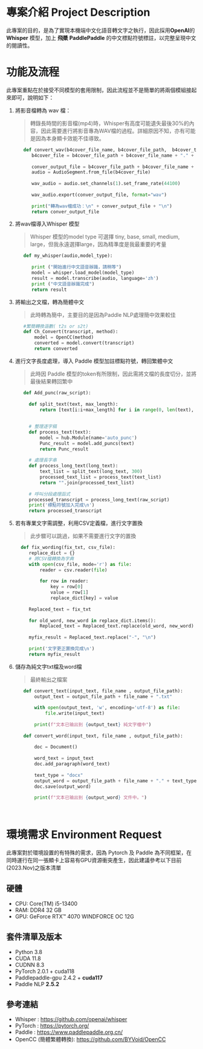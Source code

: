 # 專案介紹 Project Description
此專案的目的，是為了實現本機端中文化語音轉文字之執行，因此採用**OpenAI**的 **Whisper** 模型，加上 **飛槳 PaddlePaddle** 的中文標點符號標註，以完整呈現中文的閱讀性。

# 功能及流程
此專案重點在於接受不同模型的套用限制，因此流程並不是簡單的將兩個模組接起來即可，說明如下：

1. 將影音檔轉為 wav 檔：
   > 轉錄長時間的影音檔(mp4)時，Whisper有高度可能遺失最後30%的內容，因此需要進行將影音專為WAV檔的過程。詳細原因不知，亦有可能是因為本身顯卡效能不佳導致。
    ```python
       def convert_wav(b4cover_file_name, b4cover_file_path,  b4cover_type ):
          b4cover_file = b4cover_file_path + b4cover_file_name + "." + b4cover_type
          
          conver_output_file = b4cover_file_path + b4cover_file_name + ".wav"
          audio = AudioSegment.from_file(b4cover_file)
          
          wav_audio = audio.set_channels(1).set_frame_rate(44100)  
          
          wav_audio.export(conver_output_file, format="wav")
          
          print("轉為wav檔成功：\n" + conver_output_file + "\n")
          return conver_output_file

3. 將wav檔導入Whisper 模型
   > Whisper 模型的model type 可選擇 tiny, base, small, medium, large，但我永遠選擇large，因為精準度是我最重要的考量
    ```python
       def my_whisper(audio,model_type):
          
          print ("開始進行中文語音辦識，請稍等")
          model = whisper.load_model(model_type)
          result = model.transcribe(audio, language='zh')
          print ("中文語音辦識完成")
          return result

5. 將輸出之文檔，轉為簡體中文
   > 此時轉為簡中，主要目的是因為Paddle NLP處理簡中效果較佳
   ```python
      #繁簡轉換涵數( t2s or s2t)
      def Ch_Convert(transcript, method):
          model = OpenCC(method)
          converted = model.convert(transcript)
          return converted
   
6. 進行文字長度處理，導入 Paddle 模型加註標點符號，轉回繁體中文
   > 此時因 Paddle 模型的token有所限制，因此需將文檔的長度切分，並將最後結果轉回繁中
   ```python
      def Add_punc(raw_script):
      
        def split_text(text, max_length):
            return [text[i:i+max_length] for i in range(0, len(text), max_length)]
            
        
        # 整理逐字稿
        def process_text(text):
            model = hub.Module(name='auto_punc')
            Punc_result = model.add_puncs(text)
            return Punc_result
        
        # 處理長字串
        def process_long_text(long_text):
            text_list = split_text(long_text, 300)
            processed_text_list = process_text(text_list) 
            return "".join(processed_text_list)
        
        # 呼叫分段處理函式
        processed_transcript = process_long_text(raw_script)
        print('標點符號加入完成\n')
        return processed_transcript
7. 若有專業文字需調整，利用CSV定義檔，進行文字置換
   > 此步驟可以跳過，如果不需要進行文字的置換
   ```python
     def fix_wording(fix_txt, csv_file):
        replace_dict = {}
        # 將CSV檔轉換為字典
        with open(csv_file, mode='r') as file:
            reader = csv.reader(file)
    
            for row in reader:
                key = row[0]
                value = row[1]
                replace_dict[key] = value
        
        Replaced_text = fix_txt
    
        for old_word, new_word in replace_dict.items():
            Replaced_text = Replaced_text.replace(old_word, new_word)
    
        myfix_result = Replaced_text.replace("-", "\n")
        
        print('文字更正置換完成\n')
        return myfix_result
9. 儲存為純文字txt檔及word檔
   > 最終輸出之檔案
   ```python
      def convert_text(input_text, file_name , output_file_path):
          output_text = output_file_path + file_name + ".txt" 
      
          with open(output_text, 'w', encoding='utf-8') as file:
              file.write(input_text)
      
          print(f"文本已输出到 {output_text} 純文字檔中")
          
      def convert_word(input_text, file_name , output_file_path):
        
          doc = Document()
        
          word_text = input_text
          doc.add_paragraph(word_text)
      
          text_type = "docx"
          output_word = output_file_path + file_name + "." + text_type
          doc.save(output_word)
      
          print(f"文本已输出到 {output_word} 文件中。")
 



# 環境需求 Environment Request
此專案對於環境設置的有特殊的需求，因為 Pytorch 及 Paddle 為不同框架，在同時運行在同一張顯卡上容易有GPU資源衝突產生，因此建議參考以下目前(2023.Nov)之版本清單

## 硬體
* CPU: Core(TM) i5-13400
* RAM: DDR4 32 GB
* GPU: GeForce RTX™ 4070 WINDFORCE OC 12G

## 套件清單及版本
* Python 3.8
* CUDA 11.8
* CUDNN 8.3
* PyTorch 2.0.1 + cuda118
* Paddlepaddle-gpu 2.4.2 + **cuda117** 
* Paddle NLP **2.5.2**


## 參考連結
* Whisper : https://github.com/openai/whisper
* PyTorch : https://pytorch.org/
* Paddle : https://www.paddlepaddle.org.cn/
* OpenCC (簡體繁體轉換): https://github.com/BYVoid/OpenCC 

